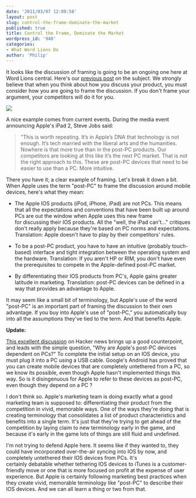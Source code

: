 ```yaml
---
date: '2011/03/07 12:00:58'
layout: post
slug: control-the-frame-dominate-the-market
published: true
title: Control the Frame, Dominate the Market
wordpress_id: '948'
categories:
- What Word Lions Do
author: 'Philip'
---
```


It looks like the discussion of framing is going to be an ongoing one here at Word Lions central. Here's our [previous post](http://wordlions.com/587/how-to-win-any-argument/) on the subject. We strongly believe that when you think about how you discuss your product, you must consider how you are going to frame the discussion. If you don't frame your argument, your competitors will do it for you.

![](http://www.popsci.com/files/imagecache/article_image_large/articles/flyingtanks_0.jpg)<br />

A nice example comes from current events. During the media event announcing Apple's iPad 2, Steve Jobs said:


> "This is worth repeating. It’s in Apple’s DNA that technology is not enough. It’s tech married with the liberal arts and the humanities. Nowhere is that more true than in the post-PC products. Our competitors are looking at this like it’s the next PC market. That is not the right approach to this. These are post-PC devices that need to be easier to use than a PC. More intuitive.


There you have it; a clear example of framing. Let's break it down a bit. When Apple uses the term "post-PC" to frame the discussion around mobile devices, here's what they mean:



	
  * The Apple IOS products (iPod, iPhone, iPad) are not PCs. This means that all the expectations and conventions that have been built up around PCs are out the window when Apple uses this new frame for discussing their IOS products. All the "well, the iPad can't..." critiques don't really apply because they're based on PC norms and expectations. Translation: Apple doesn't have to play by their competitors' rules.

	
  * To be a post-PC product, you have to have an intuitive (probably touch-based) interface and tight integration between the operating system and the hardware. Translation: If you aren't HP or RIM, you don't have even the prerequisites to compete in the Apple-defined post-PC market.

	
  * By differentiating their IOS products from PC's, Apple gains greater latitude in marketing. Translation: post-PC devices can be defined in a way that provides an advantage to Apple.


It may seem like a small bit of terminology, but Apple's use of the word "post-PC" is an important part of framing the discussion to their own advantage. If you buy into Apple's use of "post-PC," you automatically buy into all the assumptions they've tied to the term. And that benefits Apple.

**Update:**

[This excellent discussion](http://news.ycombinator.com/item?id=2292081) on Hacker news brings up a good counterpoint, and leads with the simple question, "Why are Apple's post-PC devices dependent on PCs?" To complete the initial setup on an IOS device, you must plug it into a PC using a USB cable. Google's Android has proved that you can create mobile devices that are completely untethered from a PC, so we know its possible, even though Apple hasn't implemented things this way. So is it disingenuous for Apple to refer to these devices as post-PC, even though they depend on a PC ?

I don't think so. Apple's marketing team is doing exactly what a good marketing team is supposed to: differentiating their product from the competition in vivid, memorable ways. One of the ways they're doing that is creating terminology that consolidates a list of product characteristics and benefits into a single term. It's just that they're trying to get ahead of the competition by laying claim to new terminology early in the game, and because it's early in the game lots of things are still fluid and undefined.

I'm not trying to defend Apple here. It seems like if they wanted to, they could have incorporated over-the-air syncing into IOS by now, and completely untethered their IOS devices from PCs. It's certainly debatable whether tethering IOS devices to iTunes is a customer-friendly move or one that is more focused on profit at the expense of user experience. But Apple is certainly following marketing best practices when they create vivid, memorable terminology like "post-PC" to describe their IOS devices. And we can all learn a thing or two from that.
